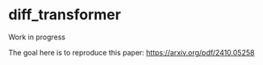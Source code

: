 # diff_transformer
Work in progress

The goal here is to reproduce this paper: https://arxiv.org/pdf/2410.05258
